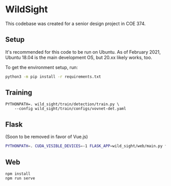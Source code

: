 # WildSight

This codebase was created for a senior design project in COE 374.


## Setup
It's recommended for this code to be run on Ubuntu. As of February 2021, Ubuntu
18.04 is the main development OS, but 20.xx likely works, too.

To get the environment setup, run:

```bash
python3 -m pip install -r requirements.txt
```

## Training

```
PYTHONPATH=. wild_sight/train/detection/train.py \
    --config wild_sight/train/configs/vovnet-det.yaml
```

## Flask
(Soon to be removed in favor of Vue.js)

```bash
PYTHONPATH=. CUDA_VISIBLE_DEVICES=-1 FLASK_APP=wild_sight/web/main.py flask run
```

## Web

```
npm install
npm run serve
```
